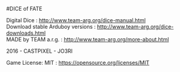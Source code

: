 #DICE of FATE

Digital Dice : http://www.team-arg.org/dice-manual.html  
Download stable Arduboy versions :  http://www.team-arg.org/dice-downloads.html  
MADE by TEAM a.r.g. : http://www.team-arg.org/more-about.html

2016 - CASTPIXEL - JO3RI

Game License: MIT : https://opensource.org/licenses/MIT
